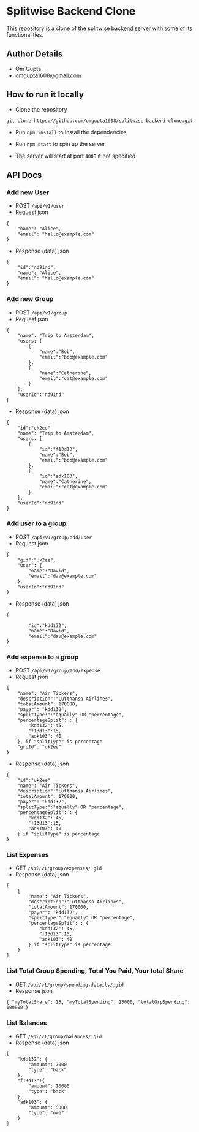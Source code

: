 # Splitwise Backend Clone

This repository is a clone of the splitwise backend server with some of its functionalities.

## Author Details

- Om Gupta
- omgupta1608@gmail.com

## How to run it locally

- Clone the repository

`git clone https://github.com/omgupta1608/splitwise-backend-clone.git`

- Run `npm install` to install the dependencies

- Run `npm start` to spin up the server

- The server will start at port `4000` if not specified

## API Docs

### Add new User

- POST `/api/v1/user`
- Request
  json

```
{
    "name": "Alice",
    "email": "hello@example.com"
}
```

- Response (data)
  json

```
{
    "id":"nd91nd",
    "name": "Alice",
    "email": "hello@example.com"
}
```

### Add new Group

- POST `/api/v1/group`
- Request
  json

```
{
    "name": "Trip to Amsterdam",
    "users: [
        {
            "name":"Bob",
            "email":"bob@example.com"
        },
        {
            "name":"Catherine",
            "email":"cat@example.com"
        }
    ],
    "userId":"nd91nd"
}
```

- Response (data)
  json

```
{
    "id":"uk2ee"
    "name": "Trip to Amsterdam",
    "users: [
        {
            "id":"f13d13",
            "name":"Bob",
            "email":"bob@example.com"
        },
        {
            "id":"adk103",
            "name":"Catherine",
            "email":"cat@example.com"
        }
    ],
    "userId":"nd91nd"
}
```

### Add user to a group

- POST `/api/v1/group/add/user`
- Request
  json

```
{
    "gid":"uk2ee",
    "user": {
        "name":"David",
        "email":"dav@example.com"
    },
    "userId":"nd91nd"
}
```

- Response (data)
  json

```
{

        "id":"kdd132",
        "name":"David",
        "email":"dav@example.com"
}
```

### Add expense to a group

- POST `/api/v1/group/add/expense`
- Request
  json

```
{
    "name": "Air Tickers",
    "description":"Lufthansa Airlines",
    "totalAmount": 170000,
    "payer": "kdd132",
    "splitType:":"equally" OR "percentage",
    "percentageSplit": : {
        "kdd132": 45,
        "f13d13":15,
        "adk103": 40
    }, if "splitType" is percentage
    "grpId": "uk2ee"
}
```

- Response (data)
  json

```
{
    "id":"uk2ee"
    "name": "Air Tickers",
    "description":"Lufthansa Airlines",
    "totalAmount": 170000,
    "payer": "kdd132",
    "splitType:":"equally" OR "percentage",
    "percentageSplit": : {
        "kdd132": 45,
        "f13d13":15,
        "adk103": 40
    } if "splitType" is percentage
}
```

### List Expenses

- GET `/api/v1/group/expenses/:gid`
- Response (data)
  json

```
[
    {
        "name": "Air Tickers",
        "description":"Lufthansa Airlines",
        "totalAmount": 170000,
        "payer": "kdd132",
        "splitType:":"equally" OR "percentage",
        "percentageSplit": : {
            "kdd132": 45,
            "f13d13":15,
            "adk103": 40
        } if "splitType" is percentage
    }
]
```

### List Total Group Spending, Total You Paid, Your total Share

- GET `/api/v1/group/spending-details/:gid`
- Response
  json

```
{ "myTotalShare": 15, "myTotalSpending": 15000, "totalGrpSpending": 100000 }
```

### List Balances

- GET `/api/v1/group/balances/:gid`
- Response (data)
  json

```
[
    "kdd132": {
        "amount": 7000
        "type": "back"
    },
    "f13d13":{
        "amount": 10000
        "type": "back"
    },
    "adk103": {
        "amount": 5000
        "type": "owe"
    }
]
```
